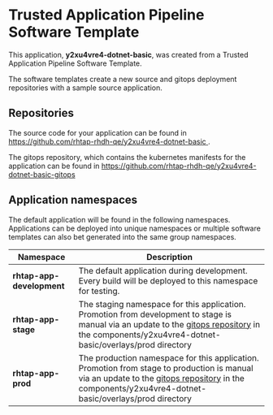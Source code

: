# Trusted Application Pipeline Software Template

This application, **y2xu4vre4-dotnet-basic**, was created from a Trusted Application Pipeline Software Template.

The software templates create a new source and gitops deployment repositories with a sample source application. 

## Repositories

The source code for your application can be found in [https://github.com/rhtap-rhdh-qe/y2xu4vre4-dotnet-basic ](https://github.com/rhtap-rhdh-qe/y2xu4vre4-dotnet-basic ).
 
The gitops repository, which contains the kubernetes manifests for the application can be found in 
[https://github.com/rhtap-rhdh-qe/y2xu4vre4-dotnet-basic-gitops ](https://github.com/rhtap-rhdh-qe/y2xu4vre4-dotnet-basic-gitops ) 

## Application namespaces 

The default application will be found in the following namespaces. Applications can be deployed into unique namespaces or multiple software templates can also bet generated into the same group namespaces.  

|  Namespace   |  Description   |  
| -------- | -------- |   
| **rhtap-app-development** | The default application during development. Every build will be deployed to this namespace for testing. | 
| **rhtap-app-stage** | The staging namespace for this application. Promotion from development to stage is manual via an update to the [gitops repository](https://github.com/rhtap-rhdh-qe/y2xu4vre4-dotnet-basic-gitops ) in the components/y2xu4vre4-dotnet-basic/overlays/prod directory |  
| **rhtap-app-prod** | The production namespace for this application. Promotion from stage to production is manual via an update to the [gitops repository](https://github.com/rhtap-rhdh-qe/y2xu4vre4-dotnet-basic-gitops ) in the components/y2xu4vre4-dotnet-basic/overlays/prod directory | 